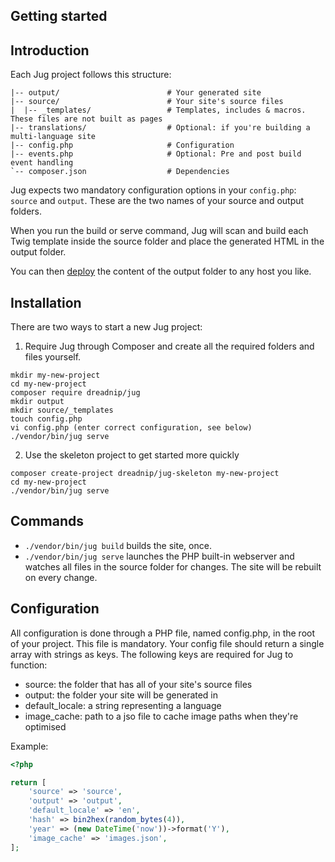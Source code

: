 ## Getting started

## Introduction

Each Jug project follows this structure:
```
|-- output/                        # Your generated site
|-- source/                        # Your site's source files
|  |-- _templates/                 # Templates, includes & macros. These files are not built as pages
|-- translations/                  # Optional: if you're building a multi-language site
|-- config.php                     # Configuration
|-- events.php                     # Optional: Pre and post build event handling
`-- composer.json                  # Dependencies
```
Jug expects two mandatory configuration options in your `config.php`: `source` and `output`. These are the two names of your source and output folders.

When you run the build or serve command, Jug will scan and build each Twig template inside the source folder and place the generated HTML in the output folder.

You can then [deploy](deploying.md) the content of the output folder to any host you like.

## Installation

There are two ways to start a new Jug project:
1. Require Jug through Composer and create all the required folders and files yourself.
```
mkdir my-new-project
cd my-new-project
composer require dreadnip/jug
mkdir output
mkdir source/_templates
touch config.php
vi config.php (enter correct configuration, see below)
./vendor/bin/jug serve
```
2. Use the skeleton project to get started more quickly
```
composer create-project dreadnip/jug-skeleton my-new-project
cd my-new-project
./vendor/bin/jug serve
```

## Commands

* `./vendor/bin/jug build` builds the site, once.
* `./vendor/bin/jug serve` launches the PHP built-in webserver and watches all files in the source folder for changes. The site will be rebuilt on every change.

## Configuration

All configuration is done through a PHP file, named config.php, in the root of your project. This file is mandatory. Your config file should return a single array with strings as keys. The following keys are required for Jug to function:
* source: the folder that has all of your site's source files
* output: the folder your site will be generated in
* default_locale: a string representing a language
* image_cache: path to a jso file to cache image paths when they're optimised

Example:
```php
<?php

return [
    'source' => 'source',
    'output' => 'output',
    'default_locale' => 'en',
    'hash' => bin2hex(random_bytes(4)),
    'year' => (new DateTime('now'))->format('Y'),
    'image_cache' => 'images.json',
];
```
